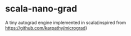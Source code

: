 # scala-nano-grad
A tiny autograd engine implemented in scala(inspired from https://github.com/karpathy/micrograd) 
